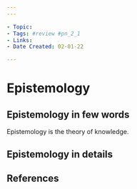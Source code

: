 ```yaml
---
---

- Topic:
- Tags: #review #pn_2_1
- Links:
- Date Created: 02-01-22

---
```


# Epistemology

## Epistemology in few words

Epistemology is the theory of knowledge.

## Epistemology in details

## References
